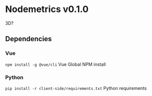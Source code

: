 # Nodemetrics v0.1.0
3D?

## Dependencies
### Vue
`npm install -g @vue/cli` Vue Global NPM install
### Python
`pip install -r client-side/requirements.txt` Python requirements